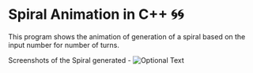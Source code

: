 # Spiral Animation in C++ 🌀🌀

This program shows the animation of generation of a spiral based on the input number for number of turns.

Screenshots of the Spiral generated -
![Optional Text](../master/Spiral.png)

